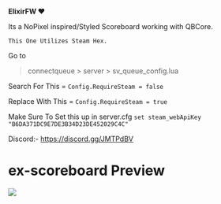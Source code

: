 **ElixirFW ❤️**

Its a NoPixel inspired/Styled Scoreboard working with QBCore.

``This One Utilizes Steam Hex.``

Go to 
> connectqueue > server > sv_queue_config.lua</sup>

Search For This = ```Config.RequireSteam = false```

Replace With This = ```Config.RequireSteam = true```

Make Sure To Set this up in server.cfg
``set steam_webApiKey "B6DA371DC9E7DE3B34D23DE452029C4C"``

Discord:- https://discord.gg/JMTPdBV

# ex-scoreboard Preview

![](https://user-images.githubusercontent.com/96543010/172015423-3d17b25a-d060-4d5f-9308-2d3775971f18.png)
